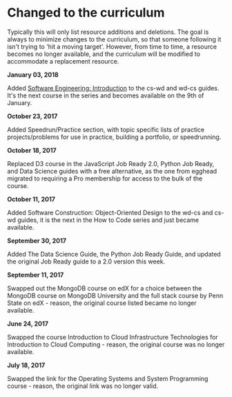 # Changed to the curriculum

Typically this will only list resource additions and deletions. The goal is always to minimize changes to the curriculum, so that someone following it isn't trying to 'hit a moving target'. However, from time to time, a resource becomes no longer available, and the curriculum will be modified to accommodate a replacement resource.

**January 03, 2018**

Added [Software Engineering: Introduction](https://www.edx.org/course/software-engineering-introduction-ubcx-softeng1x) to the cs-wd and wd-cs guides. It's the next course in the series and becomes available on the 9th of January.

**October 23, 2017**

Added Speedrun/Practice section, with topic specific lists of practice projects/problems for use in practice, building a portfolio, or speedrunning.

**October 18, 2017**

Replaced D3 course in the JavaScript Job Ready 2.0, Python Job Ready, and Data Science guides with a free alternative, as the one from egghead migrated to requiring a Pro membership for access to the bulk of the course.

**October 11, 2017**

Added Software Construction: Object-Oriented Design to the wd-cs and cs-wd guides, it is the next in the How to Code series and just became available.

**September 30, 2017**

Added The Data Science Guide, the Python Job Ready Guide, and updated the original Job Ready guide to a 2.0 version this week.

**September 11, 2017**

Swapped out the MongoDB course on edX for a choice between the MongoDB course on MongoDB University and the full stack course by Penn State on edX - reason, the original course listed became no longer available.

**June 24, 2017**

Swapped the course Introduction to Cloud Infrastructure Technologies for Introduction to Cloud Computing - reason, the original course was no longer available.

**July 18, 2017**

Swapped the link for the Operating Systems and System Programming course - reason, the original link was no longer valid.
